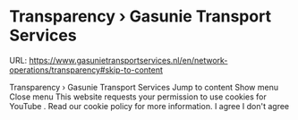 # Transparency › Gasunie Transport Services

URL: https://www.gasunietransportservices.nl/en/network-operations/transparency#skip-to-content

Transparency › Gasunie Transport Services
Jump to content
Show menu
Close menu
This website requests your permission to use cookies for
YouTube
. Read our
cookie policy
for more information.
I agree
I don't agree